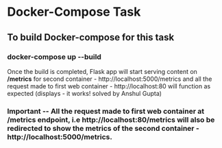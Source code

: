 # Docker-Compose Task

## To build Docker-compose for this task
### docker-compose up --build

Once the build is completed, Flask app will start serving content on **/metrics** for second container - http://localhost:5000/metrics and all the request made to first web container - http://localhost:80 will function as expected (displays - it works! solved by Anshul Gupta)

### Important -- All the request made to first web container at /metrics endpoint, i.e http://localhost:80/metrics will also be redirected to show the metrics of the second container - http://localhost:5000/metrics.
